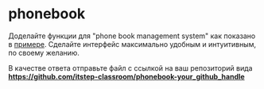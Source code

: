 # phonebook

Доделайте функции для "phone book management system" как показано в [примере](./pbms.cpp). Сделайте интерфейс максимально удобным и интуитивным, по своему желанию.

В качестве ответа отправьте файл с ссылкой на ваш репозиторий вида **https://github.com/itstep-classroom/phonebook-your_github_handle**

